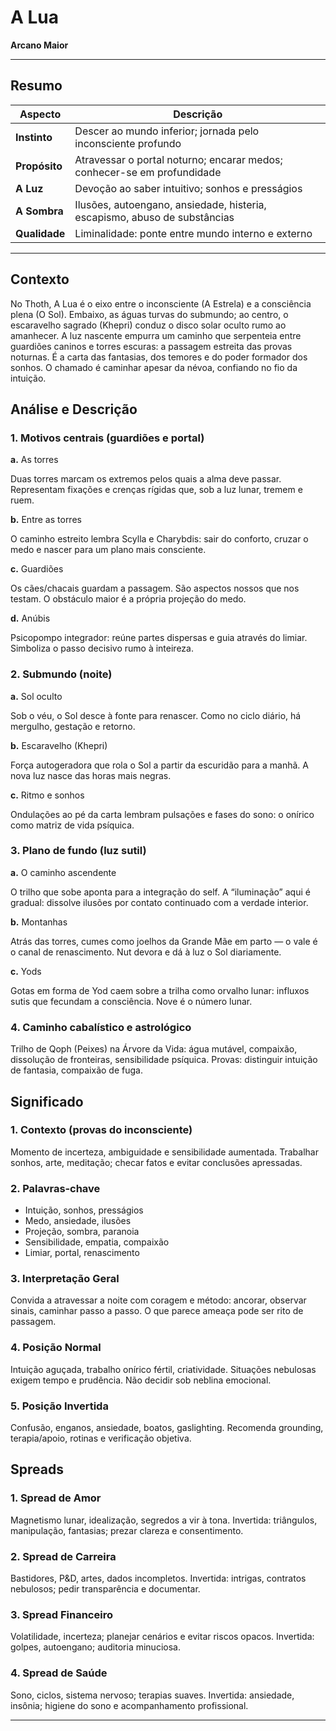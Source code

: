# A Lua

**Arcano Maior**

---

## Resumo

| Aspecto | Descrição |
|---------|-----------|
| **Instinto** | Descer ao mundo inferior; jornada pelo inconsciente profundo |
| **Propósito** | Atravessar o portal noturno; encarar medos; conhecer-se em profundidade |
| **A Luz** | Devoção ao saber intuitivo; sonhos e presságios |
| **A Sombra** | Ilusões, autoengano, ansiedade, histeria, escapismo, abuso de substâncias |
| **Qualidade** | Liminalidade: ponte entre mundo interno e externo |

---

## Contexto

No Thoth, A Lua é o eixo entre o inconsciente (A Estrela) e a consciência plena (O Sol). Embaixo, as águas turvas do submundo; ao centro, o escaravelho sagrado (Khepri) conduz o disco solar oculto rumo ao amanhecer. A luz nascente empurra um caminho que serpenteia entre guardiões caninos e torres escuras: a passagem estreita das provas noturnas. É a carta das fantasias, dos temores e do poder formador dos sonhos. O chamado é caminhar apesar da névoa, confiando no fio da intuição.

## Análise e Descrição

### 1. Motivos centrais (guardiões e portal)

**a.** As torres

Duas torres marcam os extremos pelos quais a alma deve passar. Representam fixações e crenças rígidas que, sob a luz lunar, tremem e ruem.

**b.** Entre as torres

O caminho estreito lembra Scylla e Charybdis: sair do conforto, cruzar o medo e nascer para um plano mais consciente.

**c.** Guardiões

Os cães/chacais guardam a passagem. São aspectos nossos que nos testam. O obstáculo maior é a própria projeção do medo.

**d.** Anúbis

Psicopompo integrador: reúne partes dispersas e guia através do limiar. Simboliza o passo decisivo rumo à inteireza.

### 2. Submundo (noite)

**a.** Sol oculto

Sob o véu, o Sol desce à fonte para renascer. Como no ciclo diário, há mergulho, gestação e retorno.

**b.** Escaravelho (Khepri)

Força autogeradora que rola o Sol a partir da escuridão para a manhã. A nova luz nasce das horas mais negras.

**c.** Ritmo e sonhos

Ondulações ao pé da carta lembram pulsações e fases do sono: o onírico como matriz de vida psíquica.

### 3. Plano de fundo (luz sutil)

**a.** O caminho ascendente

O trilho que sobe aponta para a integração do self. A “iluminação” aqui é gradual: dissolve ilusões por contato continuado com a verdade interior.

**b.** Montanhas

Atrás das torres, cumes como joelhos da Grande Mãe em parto — o vale é o canal de renascimento. Nut devora e dá à luz o Sol diariamente.

**c.** Yods

Gotas em forma de Yod caem sobre a trilha como orvalho lunar: influxos sutis que fecundam a consciência. Nove é o número lunar.

### 4. Caminho cabalístico e astrológico

Trilho de Qoph (Peixes) na Árvore da Vida: água mutável, compaixão, dissolução de fronteiras, sensibilidade psíquica. Provas: distinguir intuição de fantasia, compaixão de fuga.

## Significado

### 1. Contexto (provas do inconsciente)

Momento de incerteza, ambiguidade e sensibilidade aumentada. Trabalhar sonhos, arte, meditação; checar fatos e evitar conclusões apressadas.

### 2. Palavras‑chave

- Intuição, sonhos, presságios
- Medo, ansiedade, ilusões
- Projeção, sombra, paranoia
- Sensibilidade, empatia, compaixão
- Limiar, portal, renascimento

### 3. Interpretação Geral

Convida a atravessar a noite com coragem e método: ancorar, observar sinais, caminhar passo a passo. O que parece ameaça pode ser rito de passagem.

### 4. Posição Normal

Intuição aguçada, trabalho onírico fértil, criatividade. Situações nebulosas exigem tempo e prudência. Não decidir sob neblina emocional.

### 5. Posição Invertida

Confusão, enganos, ansiedade, boatos, gaslighting. Recomenda grounding, terapia/apoio, rotinas e verificação objetiva.

## Spreads

### 1. Spread de Amor

Magnetismo lunar, idealização, segredos a vir à tona. Invertida: triângulos, manipulação, fantasias; prezar clareza e consentimento.

### 2. Spread de Carreira

Bastidores, P&D, artes, dados incompletos. Invertida: intrigas, contratos nebulosos; pedir transparência e documentar.

### 3. Spread Financeiro

Volatilidade, incerteza; planejar cenários e evitar riscos opacos. Invertida: golpes, autoengano; auditoria minuciosa.

### 4. Spread de Saúde

Sono, ciclos, sistema nervoso; terapias suaves. Invertida: ansiedade, insônia; higiene do sono e acompanhamento profissional.

---


